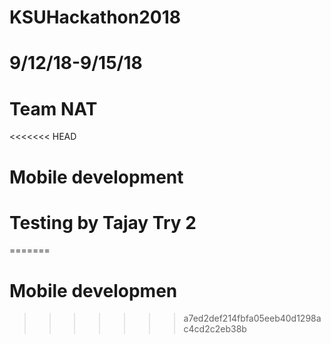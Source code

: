 # KSUHackathon2018
# 9/12/18-9/15/18
# Team NAT
<<<<<<< HEAD
# Mobile development
# Testing by Tajay Try 2
=======
# Mobile developmen
>>>>>>> a7ed2def214fbfa05eeb40d1298ac4cd2c2eb38b
